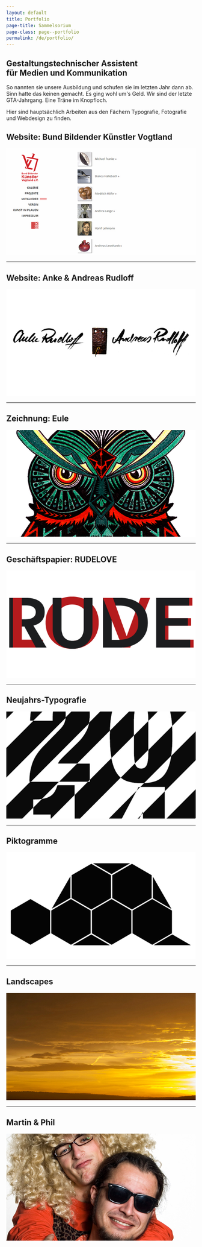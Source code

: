 ```yaml
---
layout: default
title: Portfolio
page-title: Sammelsorium
page-class: page--portfolio
permalink: /de/portfolio/
---
```

## Gestaltungstechnischer Assistent<br>für Medien und Kommunikation

So nannten sie unsere Ausbildung und schufen sie im letzten Jahr dann ab. Sinn hatte das keinen gemacht. Es ging wohl um's Geld. Wir sind der letzte GTA-Jahrgang. Eine Träne im Knopfloch.

Hier sind hauptsächlich Arbeiten aus den Fächern Typografie, Fotografie und Webdesign zu finden.

## Website: Bund Bildender Künstler Vogtland

[![Website: Bund Bildender Künstler Vogtland e.V.](/img/bbk-vogtland/thumbnail.jpg)](/de/portfolio/bbk-vogtland)

---

## Website: Anke & Andreas Rudloff

[![Website: Anke & Andreas Rudloff](/img/artrudloff/thumbnail.jpg)](/de/portfolio/artrudloff)

---

## Zeichnung: Eule

[![Zeichnung: Eule](/img/owl/thumbnail.jpg)](/de/portfolio/eule)

---

## Geschäftspapier: RUDELOVE

[![Geschäftspapier: RUDELOVE](/img/rudelove/thumbnail.png)](/de/portfolio/rudelove)

---

## Neujahrs-Typografie

[![Neujahrs-Typografie](/img/new-years-typography/thumbnail.png)](/de/portfolio/neujahrs-typografie)

---

## Piktogramme

[![Piktogramme](/img/pictograms/thumbnail.png)](/de/portfolio/piktogramme)

---

## Landscapes

[![Landscapes](/img/landscapes/thumbnail.jpg)](/de/portfolio/landscapes)

---

## Martin & Phil

[![Martin & Phil](/img/martin-and-phil/thumbnail.jpg)](/de/portfolio/martin-und-phil)
